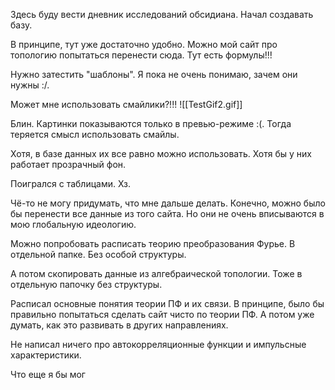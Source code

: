 Здесь буду вести дневник исследований обсидиана. 
Начал создавать базу. 


В принципе, тут уже достаточно удобно. Можно мой сайт про топологию попытаться перенести сюда. Тут есть формулы!!! 


Нужно затестить "шаблоны". Я пока не очень понимаю, зачем они нужны :/.

Может мне использовать смайлики?!!! ![[TestGif2.gif]]

Блин. Картинки показываются только в превью-режиме :(. Тогда теряется смысл использовать смайлы. 

Хотя, в базе данных их все равно можно использовать. Хотя бы у них работает прозрачный фон. 



Поигрался с таблицами. Хз. 



Чё-то не могу придумать, что мне дальше делать. 
Конечно, можно было бы перенести все данные из того сайта. Но они не очень вписываются в мою глобальную идеологию. 


Можно попробовать расписать теорию преобразования Фурье. В отдельной папке. Без особой структуры. 

А потом скопировать данные из алгебраической топологии. Тоже в отдельную папочку без структуры. 


Расписал основные понятия теории ПФ и их связи.
В принципе, было бы правильно попытаться сделать сайт чисто по теории ПФ. А потом уже думать, как это развивать в других направлениях.

Не написал ничего про автокорреляционные функции и импульсные характеристики.

Что еще я бы мог 